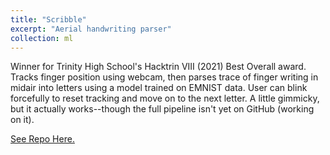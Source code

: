 ```yaml
---
title: "Scribble"
excerpt: "Aerial handwriting parser"
collection: ml
---
```


Winner for Trinity High School's Hacktrin VIII (2021) Best Overall award. Tracks finger position using webcam, then parses trace of finger writing in midair into letters using a model trained on EMNIST data. User can blink forcefully to reset tracking and move on to the next letter. A little gimmicky, but it actually works--though the full pipeline isn't yet on GitHub (working on it).

[See Repo Here.](https://github.com/charlietharas/hacktrin-scribble)